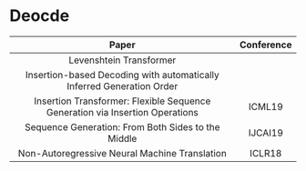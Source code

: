 # Deocde

| Paper | Conference |
| :---: | :---: |
| Levenshtein Transformer | |
| Insertion-based Decoding with automatically Inferred Generation Order | |
| Insertion Transformer: Flexible Sequence Generation via Insertion Operations |ICML19 |
| Sequence Generation: From Both Sides to the Middle |IJCAI19 |
| Non-Autoregressive Neural Machine Translation |ICLR18 |


